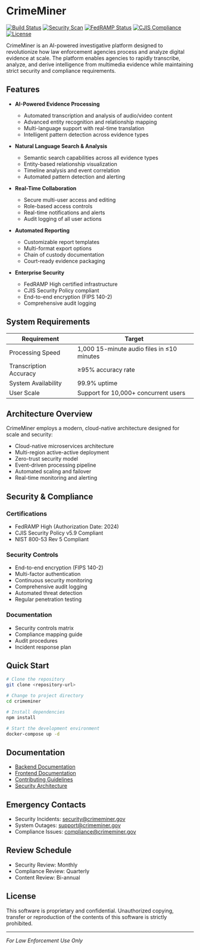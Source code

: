 # CrimeMiner

[![Build Status](https://img.shields.io/badge/build-passing-brightgreen)]()
[![Security Scan](https://img.shields.io/badge/security-passing-brightgreen)]()
[![FedRAMP Status](https://img.shields.io/badge/FedRAMP-High-blue)]()
[![CJIS Compliance](https://img.shields.io/badge/CJIS-Compliant-blue)]()
[![License](https://img.shields.io/badge/license-Proprietary-red)]()

CrimeMiner is an AI-powered investigative platform designed to revolutionize how law enforcement agencies process and analyze digital evidence at scale. The platform enables agencies to rapidly transcribe, analyze, and derive intelligence from multimedia evidence while maintaining strict security and compliance requirements.

## Features

- **AI-Powered Evidence Processing**
  - Automated transcription and analysis of audio/video content
  - Advanced entity recognition and relationship mapping
  - Multi-language support with real-time translation
  - Intelligent pattern detection across evidence types

- **Natural Language Search & Analysis**
  - Semantic search capabilities across all evidence types
  - Entity-based relationship visualization
  - Timeline analysis and event correlation
  - Automated pattern detection and alerting

- **Real-Time Collaboration**
  - Secure multi-user access and editing
  - Role-based access controls
  - Real-time notifications and alerts
  - Audit logging of all user actions

- **Automated Reporting**
  - Customizable report templates
  - Multi-format export options
  - Chain of custody documentation
  - Court-ready evidence packaging

- **Enterprise Security**
  - FedRAMP High certified infrastructure
  - CJIS Security Policy compliant
  - End-to-end encryption (FIPS 140-2)
  - Comprehensive audit logging

## System Requirements

| Requirement | Target |
|------------|--------|
| Processing Speed | 1,000 15-minute audio files in ≤10 minutes |
| Transcription Accuracy | ≥95% accuracy rate |
| System Availability | 99.9% uptime |
| User Scale | Support for 10,000+ concurrent users |

## Architecture Overview

CrimeMiner employs a modern, cloud-native architecture designed for scale and security:

- Cloud-native microservices architecture
- Multi-region active-active deployment
- Zero-trust security model
- Event-driven processing pipeline
- Automated scaling and failover
- Real-time monitoring and alerting

## Security & Compliance

### Certifications
- FedRAMP High (Authorization Date: 2024)
- CJIS Security Policy v5.9 Compliant
- NIST 800-53 Rev 5 Compliant

### Security Controls
- End-to-end encryption (FIPS 140-2)
- Multi-factor authentication
- Continuous security monitoring
- Comprehensive audit logging
- Automated threat detection
- Regular penetration testing

### Documentation
- Security controls matrix
- Compliance mapping guide
- Audit procedures
- Incident response plan

## Quick Start

```bash
# Clone the repository
git clone <repository-url>

# Change to project directory
cd crimeminer

# Install dependencies
npm install

# Start the development environment
docker-compose up -d
```

## Documentation

- [Backend Documentation](./src/backend/README.md)
- [Frontend Documentation](./src/web/README.md)
- [Contributing Guidelines](./CONTRIBUTING.md)
- [Security Architecture](./docs/security/ARCHITECTURE.md)

## Emergency Contacts

- Security Incidents: security@crimeminer.gov
- System Outages: support@crimeminer.gov
- Compliance Issues: compliance@crimeminer.gov

## Review Schedule

- Security Review: Monthly
- Compliance Review: Quarterly
- Content Review: Bi-annual

## License

This software is proprietary and confidential. Unauthorized copying, transfer or reproduction of the contents of this software is strictly prohibited.

---

*For Law Enforcement Use Only*
